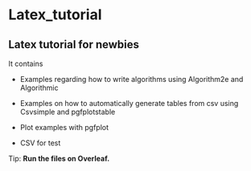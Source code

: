 # Latex_tutorial
## Latex tutorial for newbies

It contains 

- Examples regarding how to write algorithms using Algorithm2e and Algorithmic

- Examples on how to automatically generate tables from csv using Csvsimple and pgfplotstable

- Plot examples with pgfplot

- CSV for test

Tip: **Run the files on Overleaf.** 
